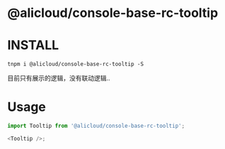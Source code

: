 @alicloud/console-base-rc-tooltip
===

# INSTALL

```
tnpm i @alicloud/console-base-rc-tooltip -S
```

目前只有展示的逻辑，没有联动逻辑..

# Usage

```typescript jsx
import Tooltip from '@alicloud/console-base-rc-tooltip';

<Tooltip />;
```
